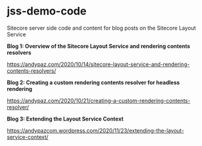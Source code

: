 # jss-demo-code
Sitecore server side code and content for blog posts on the Sitecore Layout Service

**Blog 1: Overview of the Sitecore Layout Service and rendering contents resolvers**

https://andypaz.com/2020/10/14/sitecore-layout-service-and-rendering-contents-resolvers/

**Blog 2: Creating a custom rendering contents resolver for headless rendering**

https://andypaz.com/2020/10/21/creating-a-custom-rendering-contents-resolver/

**Blog 3: Extending the Layout Service Context**

https://andypazcom.wordpress.com/2020/11/23/extending-the-layout-service-context/

